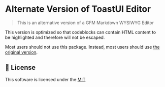 # Alternate Version of ToastUI Editor
> This is an alternative version of a GFM Markdown WYSIWYG Editor

This version is optimized so that codeblocks can contain HTML content to be highlighted and therefore will not be escaped. 

Most users should not use this package. Instead, most users should use [the original version](https://github.com/nhnent/tui.editor). 

## 📜 License
This software is licensed under the [MIT](https://github.com/akiander/tui.editor/blob/master/LICENSE) 